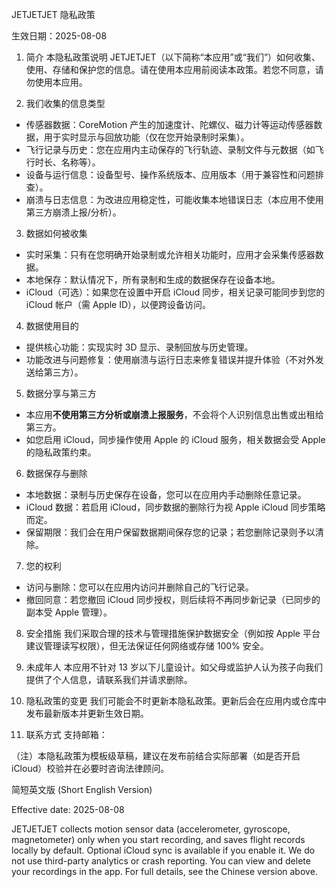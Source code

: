 JETJETJET 隐私政策

生效日期：2025-08-08

1. 简介
本隐私政策说明 JETJETJET（以下简称“本应用”或“我们”）如何收集、使用、存储和保护您的信息。请在使用本应用前阅读本政策。若您不同意，请勿使用本应用。

2. 我们收集的信息类型
- 传感器数据：CoreMotion 产生的加速度计、陀螺仪、磁力计等运动传感器数据，用于实时显示与回放功能（仅在您开始录制时采集）。
- 飞行记录与历史：您在应用内主动保存的飞行轨迹、录制文件与元数据（如飞行时长、名称等）。
- 设备与运行信息：设备型号、操作系统版本、应用版本（用于兼容性和问题排查）。
- 崩溃与日志信息：为改进应用稳定性，可能收集本地错误日志（本应用不使用第三方崩溃上报/分析）。

3. 数据如何被收集
- 实时采集：只有在您明确开始录制或允许相关功能时，应用才会采集传感器数据。
- 本地保存：默认情况下，所有录制和生成的数据保存在设备本地。
- iCloud（可选）：如果您在设置中开启 iCloud 同步，相关记录可能同步到您的 iCloud 帐户（需 Apple ID），以便跨设备访问。

4. 数据使用目的
- 提供核心功能：实现实时 3D 显示、录制回放与历史管理。
- 功能改进与问题修复：使用崩溃与运行日志来修复错误并提升体验（不对外发送给第三方）。

5. 数据分享与第三方
- 本应用**不使用第三方分析或崩溃上报服务**，不会将个人识别信息出售或出租给第三方。
- 如您启用 iCloud，同步操作使用 Apple 的 iCloud 服务，相关数据会受 Apple 的隐私政策约束。

6. 数据保存与删除
- 本地数据：录制与历史保存在设备，您可以在应用内手动删除任意记录。
- iCloud 数据：若启用 iCloud，同步数据的删除行为视 Apple iCloud 同步策略而定。
- 保留期限：我们会在用户保留数据期间保存您的记录；若您删除记录则予以清除。

7. 您的权利
- 访问与删除：您可以在应用内访问并删除自己的飞行记录。
- 撤回同意：若您撤回 iCloud 同步授权，则后续将不再同步新记录（已同步的副本受 Apple 管理）。

8. 安全措施
我们采取合理的技术与管理措施保护数据安全（例如按 Apple 平台建议管理读写权限），但无法保证任何网络或存储 100% 安全。

9. 未成年人
本应用不针对 13 岁以下儿童设计。如父母或监护人认为孩子向我们提供了个人信息，请联系我们并请求删除。

10. 隐私政策的变更
我们可能会不时更新本隐私政策。更新后会在应用内或仓库中发布最新版本并更新生效日期。

11. 联系方式
支持邮箱：

（注）本隐私政策为模板级草稿，建议在发布前结合实际部署（如是否开启 iCloud）校验并在必要时咨询法律顾问。

简短英文版 (Short English Version)

Effective date: 2025-08-08

JETJETJET collects motion sensor data (accelerometer, gyroscope, magnetometer) only when you start recording, and saves flight records locally by default. Optional iCloud sync is available if you enable it. We do not use third-party analytics or crash reporting. You can view and delete your recordings in the app. For full details, see the Chinese version above.



